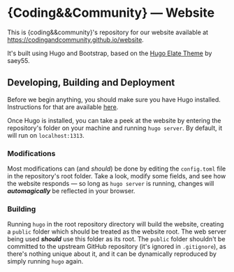 # {Coding&&Community} — Website

This is {coding&&community}'s repository for our website available at https://codingandcommunity.github.io/website.

It's built using Hugo and Bootstrap, based on the [Hugo Elate Theme](https://github.com/saey55/hugo-elate-theme) by saey55.

## Developing, Building and Deployment

Before we begin anything, you should make sure you have Hugo installed.
Instructions for that are available [here](https://gohugo.io/getting-started/installing/).

Once Hugo is installed, you can take a peek at the website by entering the repository's folder on your machine and running ```hugo server```. By default, it will run on ```localhost:1313```.

### Modifications
  Most modifications can (and _should_) be done by editing the ```config.toml``` file in the repository's root folder. Take a look, modify some fields, and see how the website responds — so long as ```hugo server``` is running, changes will ___automagically___ be reflected in your browser.

### Building
  Running ```hugo``` in the root repository directory will build the website, creating a ```public``` folder which should be treated as the website root. The web server being used ___should___ use this folder as its root. The ```public``` folder shouldn't be committed to the upstream GitHub repository (it's ignored in ```.gitignore```), as there's nothing unique about it, and it can be dynamically reproduced by simply running ```hugo``` again.
